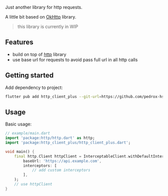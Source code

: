 Just another library for http requests.

A little bit based on [OkHttp](https://square.github.io/okhttp/) library.

> this library is currently in WIP

## Features

- build on top of [http](https://pub.dev/packages/http) library
- use base url for requests to avoid pass full url in all http calls

## Getting started

Add dependency to project:

```bash
flutter pub add http_client_plus --git-url=https://github.com/pedrox-hs/flutter_packages --git-path=http_client_plus
```

## Usage

Basic usage:

```dart
// example/main.dart
import 'package:http/http.dart' as http;
import 'package:http_client_plus/http_client_plus.dart';

void main() {
    final http.Client httpClient = InterceptableClient.withDefaultInterceptors(
        baseUrl: 'https://api.example.com',
        interceptors: [
            // add custom interceptors
        ],
    );
    // use httpClient
}
```
